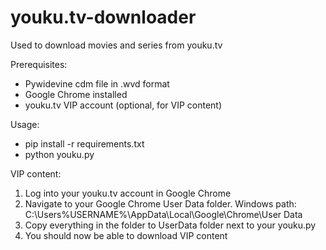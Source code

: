 # youku.tv-downloader
Used to download movies and series from youku.tv

Prerequisites:
- Pywidevine cdm file in .wvd format
- Google Chrome installed
- youku.tv VIP account (optional, for VIP content)

Usage:
- pip install -r requirements.txt
- python youku.py

VIP content:
1. Log into your youku.tv account in Google Chrome
2. Navigate to your Google Chrome User Data folder.
   Windows path: C:\Users\%USERNAME%\AppData\Local\Google\Chrome\User Data
3. Copy everything in the folder to UserData folder next to your youku.py
4. You should now be able to download VIP content
